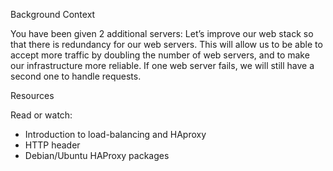 Background Context

You have been given 2 additional servers:
Let’s improve our web stack so that there is redundancy for our web servers. This will allow us to be able to accept more traffic by doubling the number of web servers, and to make our infrastructure more reliable. If one web server fails, we will still have a second one to handle requests.

Resources

Read or watch:

- Introduction to load-balancing and HAproxy
- HTTP header
- Debian/Ubuntu HAProxy packages
